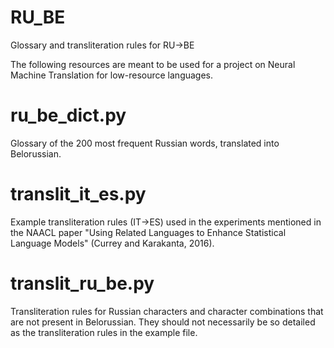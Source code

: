 # RU_BE
Glossary and transliteration rules for RU->BE

The following resources are meant to be used for a project on Neural Machine Translation for low-resource languages. 

# ru_be_dict.py
Glossary of the 200 most frequent Russian words, translated into Belorussian.

# translit_it_es.py
Example transliteration rules (IT->ES) used in the experiments mentioned in the NAACL paper "Using Related Languages to Enhance Statistical Language Models" (Currey and Karakanta, 2016).

# translit_ru_be.py
Transliteration rules for Russian characters and character combinations that are not present in Belorussian. They should not necessarily be so detailed as the transliteration rules in the example file.
